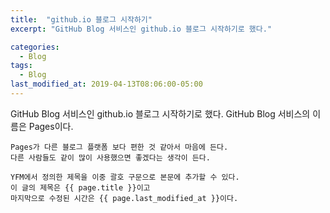 ```yaml
---
title:  "github.io 블로그 시작하기"
excerpt: "GitHub Blog 서비스인 github.io 블로그 시작하기로 했다."

categories:
  - Blog
tags:
  - Blog
last_modified_at: 2019-04-13T08:06:00-05:00
---
```


GitHub Blog 서비스인 github.io 블로그 시작하기로 했다.
    GitHub Blog 서비스의 이름은 Pages이다.

    Pages가 다른 블로그 플랫폼 보다 편한 것 같아서 마음에 든다.
    다른 사람들도 같이 많이 사용했으면 좋겠다는 생각이 든다.

    YFM에서 정의한 제목을 이중 괄호 구문으로 본문에 추가할 수 있다.
    이 글의 제목은 {{ page.title }}이고
    마지막으로 수정된 시간은 {{ page.last_modified_at }}이다.
